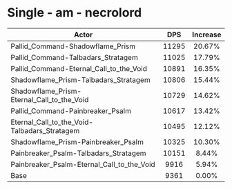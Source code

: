# Single - am - necrolord
| Actor | DPS | Increase |
|---|:---:|:---:|
|Pallid_Command-Shadowflame_Prism|11295|20.67%|
|Pallid_Command-Talbadars_Stratagem|11025|17.79%|
|Pallid_Command-Eternal_Call_to_the_Void|10891|16.35%|
|Shadowflame_Prism-Talbadars_Stratagem|10806|15.44%|
|Shadowflame_Prism-Eternal_Call_to_the_Void|10729|14.62%|
|Pallid_Command-Painbreaker_Psalm|10617|13.42%|
|Eternal_Call_to_the_Void-Talbadars_Stratagem|10495|12.12%|
|Shadowflame_Prism-Painbreaker_Psalm|10325|10.30%|
|Painbreaker_Psalm-Talbadars_Stratagem|10151|8.44%|
|Painbreaker_Psalm-Eternal_Call_to_the_Void|9916|5.94%|
|Base|9361|0.00%|
